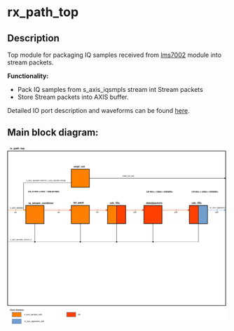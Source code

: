 # rx_path_top

## Description
Top module for packaging IQ samples received from [lms7002](./../lms7002/) module into stream packets. 

**Functionality:**
- Pack IQ samples from s_axis_iqsmpls stream int Stream packets
- Store Stream packets into AXIS buffer.


Detailed IO port description and waveforms can be found [here](./doc/rx_path_top.md).

## Main block diagram:

![top.svg](doc/top.svg)

